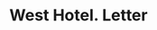 ---
doi: 10.7916/D8HQ5B0Z
date_other: '1894'
date_other_textual: '1894'
form: correspondence
genre:
- Letters (correspondence)
name:
- West Hotel
object_in_context_url: https://biggert.cul.columbia.edu/items/view/ave_biggert_00661
subject_hierarchical_geographic:
- Minneapolis, Minnesota, United States
subject_name:
- West Hotel
title: West Hotel. Letter
sort_title: West Hotel. Letter
call_number: ave_biggert_00661
coordinates:
- 44.983333333333334,-93.26666666666667
pid: ave_biggert_00661
identifiers: ave_biggert_00661
thumbnail: https://derivativo-2.library.columbia.edu/iiif/2/ldpd:345660/full/!256,256/0/native.jpg
permalink: "/items/ave_biggert_00661/"
layout: iiif-image-page
---